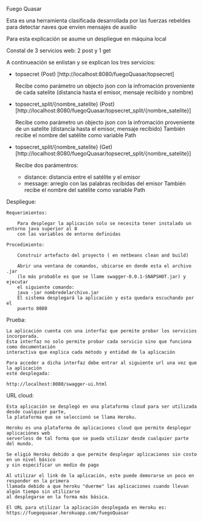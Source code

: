 Fuego Quasar

Esta es una herramienta clasificada desarrollada por las fuerzas rebeldes para detectar naves que envíen mensajes de auxilio

Para esta explicación se asume un despliegue en máquina local


Constal de 3 servicios web: 2 post y 1 get

A continueación se enlistan y se explican los tres servicios:

* topsecret (Post) [http://localhost:8080/fuegoQuasar/topsecret]

	Recibe como parámetro un objecto json con la infromación proveniente de cada satelite (distancia hasta el emisor, mensaje recibido y nombre)

* topsecret_split/{nombre_satelite} (Post) [http://localhost:8080/fuegoQuasar/topsecret_split/{nombre_satelite}]

	Recibe como parámetro un objecto json con la infromación proveniente de un satelite (distancia hasta el emisor, mensaje recibido)
	También recibe el nombre del satélite como variable Path

* topsecret_split/{nombre_satelite} (Get) [http://localhost:8080/fuegoQuasar/topsecret_split/{nombre_satelite}]

	Recibe dos parámentros:
	 - distance: distancia entre el satélite y el emisor
	 - message: arreglo con las palabras recibidas del emisor
	También recibe el nombre del satélite como variable Path




Despliegue:
	
	Requerimientos:

		Para desplegar la aplicación solo se necesita tener instalado un entorno java superior al 8 
		con las variables de entorno definidas

	Procedimiento:
	
		Construir artefacto del proyecto ( en netbeans clean and build)

		Abrir una ventana de comandos, ubicarse en donde esta el archivo .jar 
		(lo más probable es que se llame swagger-0.0.1-SNAPSHOT.jar) y ejecutar
		el siguiente comando: 
		java -jar nombredelarchivo.jar
		El sistema desplegará la aplicación y esta quedara escuchando por el 
		puerto 8080


Prueba:

	La aplicación cuenta con una interfaz que permite probar los servicios incorporada.
	Esta interfaz no solo permite probar cada servicio sino que funciona como documentación
	interactiva que explica cada método y entidad de la aplicación

	Para acceder a dicha interfaz debe entrar al siguiente url una vez que la aplicación 
	esté desplegada:

	http://localhost:8080/swagger-ui.html


URL cloud:

	Esta aplicación se desplegó en una plataforma cloud para ser utilizada desde cualquier parte,
	la plataforma que se seleccionó se llama Heroku.

	Heroku es una plataforma de aplicaciones cloud que permite desplegar aplicaciónes web 
	serverless de tal forma que se pueda utilizar desde cualquier parte del mundo.

	Se eligió Heroku debido a que permite desplegar aplicaciones sin costo en un nivel básico
	y sin especificar un medio de pago

	Al utilizar el link de la aplicación, este puede demorarse un poco en responder en la primera
	llamada debido a que heroku "duerme" las aplicaciones cuando llevan algún tiempo sin utilizarse
	al desplegarse en la forma más básica.

	El URL para utilizar la aplicación desplegada en Heroku es:
	https://fuegoquasar.herokuapp.com/fuegoQuasar
